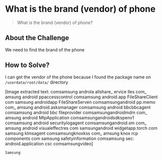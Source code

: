 # What is the brand (vendor) of phone
> What is the brand (vendor) of phone?

## About the Challenge
We need to find the brand of the phone

## How to Solve?
I can get the vendor of the phone because I found the package name on `/userdata/root/data/` directory


[Image extracted text: comsamsung androla allshare_
ervice Iles
com_
amsung android
ppaccesscontrol
comsamsung
android.app FileShareClient
com samsung androidapp FileShareServen
comsamsungandroid
pp.memo
com_
amsung android.asksmanager
comsamsung
android bbcbbcagent
comsamsung
android bbc fileprovider
comsamsungandroidmdm
com_
amsung android MtpApplication
comsamsungandroidsdkspenv1
comsamsung
android securitylogagent
comsamsungandroid.sm
com_
amsung android visualeffectres
com samsungandroid widgetapp.torch
com samsung klmsagent
comsamsungknoxkss
com_
amsung knox rcp components
com samsung safetyinformation
comsamsung sec:
android.application csc
comsamsungvideo]


```
Samsung
```